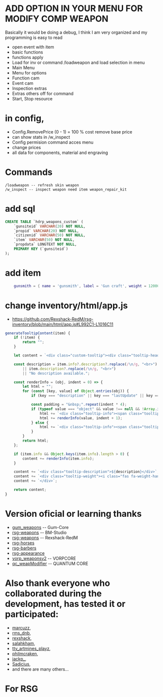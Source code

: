 # ADD OPTION IN YOUR MENU FOR MODIFY COMP WEAPON

Basically it would be doing a debug, I think I am very organized and my programming is easy to read
- open event with item
- basic functions
- functions apply
- Load for inv or command /loadweapon and load selection in menu
- Main Menu
- Menu for options
- Function cam
- Event cam
- Inspection extras
- Extras others off for command
- Start, Stop resource

# in config, 
- Config.RemovePrice (0 - 1) = 100 % cost remove base price
- can show stats in /w_inspect
- Config permision command acces menu
- change prices 
- all data for components, material and engraving

# Commands

```
/loadweapon -- refresh skin weapon
/w_inspect -- inspect weapon need item weapon_repair_kit
```

# add sql
```sql
CREATE TABLE `hdrp_weapons_custom` (
    `gunsiteid` VARCHAR(20) NOT NULL,
    `propid` VARCHAR(20) NOT NULL,
    `citizenid` VARCHAR(50) NOT NULL,
    `item` VARCHAR(50) NOT NULL,
    `propdata` LONGTEXT NOT NULL,
    PRIMARY KEY (`gunsiteid`)
);
```
# add item
```lua
    gunsmith = { name = 'gunsmith', label = 'Gun craft', weight = 12000, type = 'item', image = 'guncraft.png', unique = false, useable = true,  shouldClose = true, description = 'Placeholder'},

```

# change inventory/html/app.js
- https://github.com/Rexshack-RedM/rsg-inventory/blob/main/html/app.js#L992C1-L1016C11
```js
generateTooltipContent(item) {
    if (!item) {
        return "";
    }

    let content = `<div class="custom-tooltip"><div class="tooltip-header">${item.label}</div><hr class="tooltip-divider">`;

    const description = item.info?.description?.replace(/\n/g, "<br>") 
        || item.description?.replace(/\n/g, "<br>") 
        || "No description available.";

    const renderInfo = (obj, indent = 0) => {
        let html = "";
        for (const [key, value] of Object.entries(obj)) {
            if (key === "description" || key === "lastUpdate" || key === "componentshash") continue;

            const padding = "&nbsp;".repeat(indent * 4);
            if (typeof value === "object" && value !== null && !Array.isArray(value)) {
                html += `<div class="tooltip-info"><span class="tooltip-info-key">${padding}${this.formatKey(key)}:</span></div>`;
                html += renderInfo(value, indent + 1);
            } else {
                html += `<div class="tooltip-info"><span class="tooltip-info-key">${padding}${this.formatKey(key)}:</span> ${value}</div>`;
            }
        }
        return html;
    };

    if (item.info && Object.keys(item.info).length > 0) {
        content += renderInfo(item.info);
    }

    content += `<div class="tooltip-description">${description}</div>`;
    content += `<div class="tooltip-weight"><i class="fas fa-weight-hanging"></i> ${item.weight != null ? (item.weight / 1000).toFixed(1) : "N/A"}kg</div>`;
    content += `</div>`;

    return content;
}
```


# Version oficial or learning thanks
- [gum_weapons](https://github.com/Gum-Core/gum_weapons) -- Gum-Core
- [rsg-weapons](https://github.com/BM-Studio/rsg-weapons) -- BM-Studio
- [rsg-weapons](https://github.com/Rexshack-RedM/rsg-weapons) -- Rexshack-RedM
- [rsg-horses](https://github.com/Rexshack-RedM/rsg-horses)
- [rsg-barbers](https://github.com/Rexshack-RedM/rsg-barbers)
- [rsg-appearance](https://github.com/Rexshack-RedM/rsg-appearance)
- [vorp_weaponsv2](https://github.com/VORPCORE/vorp_weaponsv2) -- VORPCORE
- [qc_weapModifier](https://github.com/Artmines/qc_weapModifier) -- QUANTUM CORE

# Also thank everyone who collaborated during the development, has tested it or participated:
- [marcuzz](https://github.com/realmarcuzz/),
- [rms_dnb](https://github.com/RMS-dnb/),
- [rexshack](https://github.com/Rexshack-RedM/),
- [salahkham](https://www.youtube.com/channel/UC_-sYXe5B4qInE_ZGw6DITg),
- [ttv_artmines_playz](https://github.com/Artmines/),
- [philmcraken](https://github.com/mrskunky69/),
- [jackp_](https://github.com/Jewsie/),
- [Sadicius](https://github.com/Sadicius),
- and there are many others...

# For RSG
